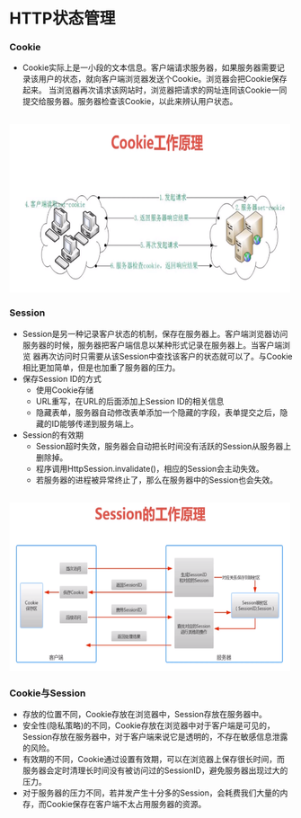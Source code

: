 # HTTP状态管理
### Cookie
- Cookie实际上是一小段的文本信息。客户端请求服务器，如果服务器需要记录该用户的状态，就向客户端浏览器发送个Cookie。浏览器会把Cookie保存起来。
当浏览器再次请求该网站时，浏览器把请求的网址连同该Cookie一同提交给服务器。服务器检查该Cookie，以此来辨认用户状态。
<br />
<img src="https://github.com/ella-z/studyNotes/blob/master/HTTP%E5%8D%8F%E8%AE%AE/images/Cookie%E7%9A%84%E5%B7%A5%E4%BD%9C%E5%8E%9F%E7%90%86.PNG"  alt="cookie的工作原理" width="500px" height="300px" />

### Session
- Session是另一种记录客户状态的机制，保存在服务器上。客户端浏览器访问服务器的时候，服务器把客户端信息以某种形式记录在服务器上。当客户端浏览
器再次访问时只需要从该Session中查找该客户的状态就可以了。与Cookie相比更加简单，但是也加重了服务器的压力。
- 保存Session ID的方式
   + 使用Cookie存储
   + URL重写，在URL的后面添加上Session ID的相关信息
   + 隐藏表单，服务器自动修改表单添加一个隐藏的字段，表单提交之后，隐藏的ID能够传递到服务端上。
- Session的有效期
   + Session超时失效，服务器会自动把长时间没有活跃的Session从服务器上删除掉。
   + 程序调用HttpSession.invalidate()，相应的Session会主动失效。
   + 若服务器的进程被异常终止了，那么在服务器中的Session也会失效。
<br />
<img src="https://github.com/ella-z/studyNotes/blob/master/HTTP%E5%8D%8F%E8%AE%AE/images/Session%E7%9A%84%E5%B7%A5%E4%BD%9C%E5%8E%9F%E7%90%86.PNG"  alt="Session的工作原理" width="500px" height="300px" />

### Cookie与Session
- 存放的位置不同，Cookie存放在浏览器中，Session存放在服务器中。
- 安全性(隐私策略)的不同，Cookie存放在浏览器中对于客户端是可见的，Session存放在服务器中，对于客户端来说它是透明的，不存在敏感信息泄露的风险。
- 有效期的不同，Cookie通过设置有效期，可以在浏览器上保存很长时间，而服务器会定时清理长时间没有被访问过的SessionID，避免服务器出现过大的压力。
- 对于服务器的压力不同，若并发产生十分多的Session，会耗费我们大量的内存，而Cookie保存在客户端不太占用服务器的资源。
